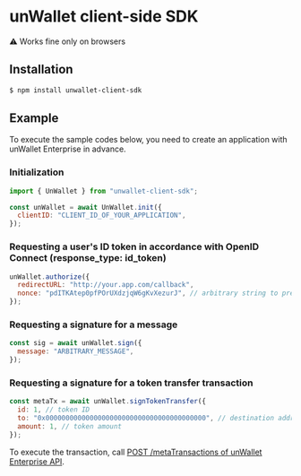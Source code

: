 # unWallet client-side SDK

:warning: Works fine only on browsers

## Installation

```sh
$ npm install unwallet-client-sdk
```

## Example

To execute the sample codes below, you need to create an application with unWallet Enterprise in advance.

### Initialization

```js
import { UnWallet } from "unwallet-client-sdk";

const unWallet = await UnWallet.init({
  clientID: "CLIENT_ID_OF_YOUR_APPLICATION",
});
```

### Requesting a user's ID token in accordance with OpenID Connect (response_type: id_token)

```js
unWallet.authorize({
  redirectURL: "http://your.app.com/callback",
  nonce: "pdITKAtep0pfPOrUXdzjqW6gKvXezurJ", // arbitrary string to prevent replay attacks
});
```

### Requesting a signature for a message

```js
const sig = await unWallet.sign({
  message: "ARBITRARY_MESSAGE",
});
```

### Requesting a signature for a token transfer transaction

```js
const metaTx = await unWallet.signTokenTransfer({
  id: 1, // token ID
  to: "0x0000000000000000000000000000000000000000", // destination address
  amount: 1, // token amount
});
```

To execute the transaction, call [POST /metaTransactions of unWallet Enterprise API](https://developers.ent.unwallet.world/ja/latest/unwallet-ent-api.html#post-metatransactions).
